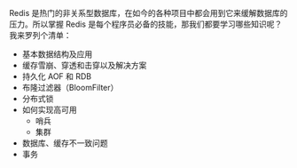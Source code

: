 Redis 是热门的非关系型数据库，在如今的各种项目中都会用到它来缓解数据库的压力。所以掌握 Redis 是每个程序员必备的技能，那我们都要学习哪些知识呢？我来罗列个清单：

- 基本数据结构及应用
- 缓存雪崩、穿透和击穿以及解决方案
- 持久化 AOF 和 RDB
- 布隆过滤器（BloomFilter）
- 分布式锁
- 如何实现高可用
  - 哨兵
  - 集群
- 数据库、缓存不一致问题
- 事务

